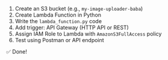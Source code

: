 1. Create an S3 bucket (e.g., `my-image-uploader-baba`)
2. Create Lambda Function in Python
3. Write the `lambda_function.py` code
4. Add trigger: API Gateway (HTTP API or REST)
5. Assign IAM Role to Lambda with `AmazonS3FullAccess` policy
6. Test using Postman or API endpoint

✅ Done!
